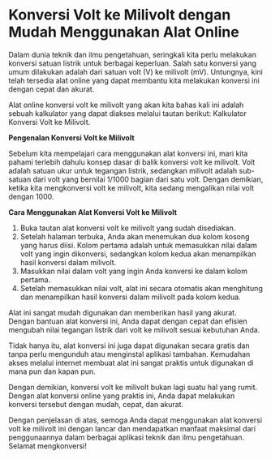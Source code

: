 Konversi Volt ke Milivolt dengan Mudah Menggunakan Alat Online
==============================================================

Dalam dunia teknik dan ilmu pengetahuan, seringkali kita perlu melakukan konversi satuan listrik untuk berbagai keperluan. Salah satu konversi yang umum dilakukan adalah dari satuan volt (V) ke milivolt (mV). Untungnya, kini telah tersedia alat online yang dapat membantu kita melakukan konversi ini dengan cepat dan akurat.

Alat online konversi volt ke milivolt yang akan kita bahas kali ini adalah sebuah kalkulator yang dapat diakses melalui tautan berikut: Kalkulator Konversi Volt ke Milivolt.

**Pengenalan Konversi Volt ke Milivolt**

Sebelum kita mempelajari cara menggunakan alat konversi ini, mari kita pahami terlebih dahulu konsep dasar di balik konversi volt ke milivolt. Volt adalah satuan ukur untuk tegangan listrik, sedangkan milivolt adalah sub-satuan dari volt yang bernilai 1/1000 bagian dari satu volt. Dengan demikian, ketika kita mengkonversi volt ke milivolt, kita sedang mengalikan nilai volt dengan 1000.

**Cara Menggunakan Alat Konversi Volt ke Milivolt**

1. Buka tautan alat konversi volt ke milivolt yang sudah disediakan.
2. Setelah halaman terbuka, Anda akan menemukan dua kolom kosong yang harus diisi. Kolom pertama adalah untuk memasukkan nilai dalam volt yang ingin dikonversi, sedangkan kolom kedua akan menampilkan hasil konversi dalam milivolt.
3. Masukkan nilai dalam volt yang ingin Anda konversi ke dalam kolom pertama.
4. Setelah memasukkan nilai volt, alat ini secara otomatis akan menghitung dan menampilkan hasil konversi dalam milivolt pada kolom kedua.

Alat ini sangat mudah digunakan dan memberikan hasil yang akurat. Dengan bantuan alat konversi ini, Anda dapat dengan cepat dan efisien mengubah nilai tegangan listrik dari volt ke milivolt sesuai kebutuhan Anda.

Tidak hanya itu, alat konversi ini juga dapat digunakan secara gratis dan tanpa perlu mengunduh atau menginstal aplikasi tambahan. Kemudahan akses melalui internet membuat alat ini sangat praktis untuk digunakan di mana pun dan kapan pun.

Dengan demikian, konversi volt ke milivolt bukan lagi suatu hal yang rumit. Dengan alat konversi online yang praktis ini, Anda dapat melakukan konversi tersebut dengan mudah, cepat, dan akurat.

Dengan penjelasan di atas, semoga Anda dapat menggunakan alat konversi volt ke milivolt ini dengan lancar dan mendapatkan manfaat maksimal dari penggunaannya dalam berbagai aplikasi teknik dan ilmu pengetahuan. Selamat mengkonversi!